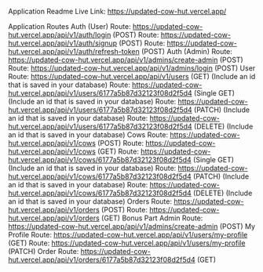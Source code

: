 Application Readme
Live Link: https://updated-cow-hut.vercel.app/

Application Routes
Auth (User)
Route: https://updated-cow-hut.vercel.app/api/v1/auth/login (POST)
Route: https://updated-cow-hut.vercel.app/api/v1/auth/signup (POST)
Route: https://updated-cow-hut.vercel.app/api/v1/auth/refresh-token (POST)
Auth (Admin)
Route: https://updated-cow-hut.vercel.app/api/v1/admins/create-admin (POST)
Route: https://updated-cow-hut.vercel.app/api/v1/admins/login (POST)
User
Route: https://updated-cow-hut.vercel.app/api/v1/users (GET) (Include an id that is saved in your database)
Route: https://updated-cow-hut.vercel.app/api/v1/users/6177a5b87d32123f08d2f5d4 (Single GET) (Include an id that is saved in your database)
Route: https://updated-cow-hut.vercel.app/api/v1/users/6177a5b87d32123f08d2f5d4 (PATCH) (Include an id that is saved in your database)
Route: https://updated-cow-hut.vercel.app/api/v1/users/6177a5b87d32123f08d2f5d4 (DELETE) (Include an id that is saved in your database)
Cows
Route: https://updated-cow-hut.vercel.app/api/v1/cows (POST)
Route: https://updated-cow-hut.vercel.app/api/v1/cows (GET)
Route: https://updated-cow-hut.vercel.app/api/v1/cows/6177a5b87d32123f08d2f5d4 (Single GET) (Include an id that is saved in your database)
Route: https://updated-cow-hut.vercel.app/api/v1/cows/6177a5b87d32123f08d2f5d4 (PATCH) (Include an id that is saved in your database)
Route: https://updated-cow-hut.vercel.app/api/v1/cows/6177a5b87d32123f08d2f5d4 (DELETE) (Include an id that is saved in your database)
Orders
Route: https://updated-cow-hut.vercel.app/api/v1/orders (POST)
Route: https://updated-cow-hut.vercel.app/api/v1/orders (GET)
Bonus Part
Admin
Route: https://updated-cow-hut.vercel.app/api/v1/admins/create-admin (POST)
My Profile
Route: https://updated-cow-hut.vercel.app/api/v1/users/my-profile (GET)
Route: https://updated-cow-hut.vercel.app/api/v1/users/my-profile (PATCH)
Order
Route: https://updated-cow-hut.vercel.app/api/v1/orders/6177a5b87d32123f08d2f5d4 (GET)

